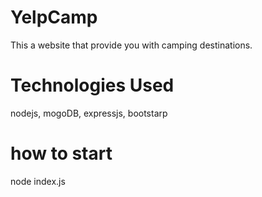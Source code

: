 # YelpCamp
This a website that provide you with camping destinations.

# Technologies Used
nodejs,
mogoDB,
expressjs,
bootstarp

# how to start
node index.js
